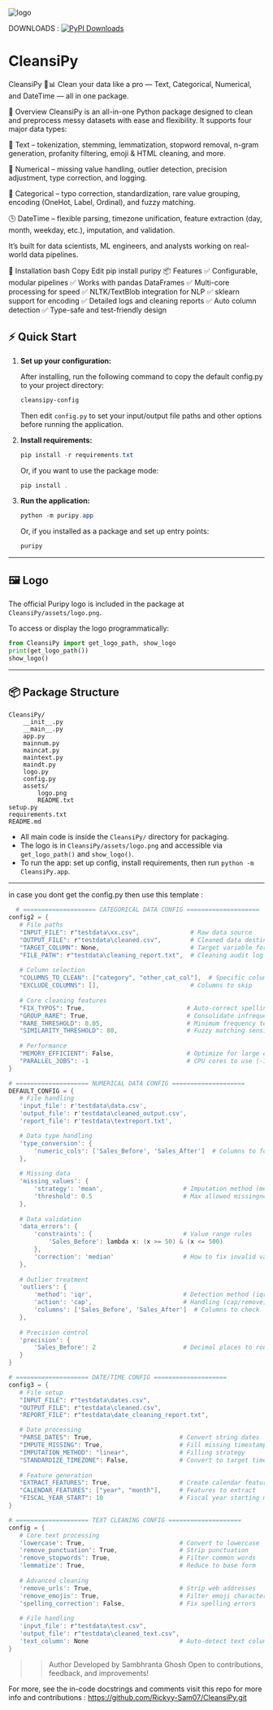 

![logo](https://github.com/user-attachments/assets/9851a803-cc05-43b6-918e-e8a407d3296d)

DOWNLOADS : [![PyPI Downloads](https://static.pepy.tech/badge/cleansipy)](https://pepy.tech/projects/cleansipy)
# CleansiPy
CleansiPy 🧼📊
Clean your data like a pro — Text, Categorical, Numerical, and DateTime — all in one package.


🚀 Overview
CleansiPy is an all-in-one Python package designed to clean and preprocess messy datasets with ease and flexibility. It supports four major data types:

📝 Text – tokenization, stemming, lemmatization, stopword removal, n-gram generation, profanity filtering, emoji & HTML cleaning, and more.

🧮 Numerical – missing value handling, outlier detection, precision adjustment, type correction, and logging.

🧾 Categorical – typo correction, standardization, rare value grouping, encoding (OneHot, Label, Ordinal), and fuzzy matching.

🕒 DateTime – flexible parsing, timezone unification, feature extraction (day, month, weekday, etc.), imputation, and validation.

It’s built for data scientists, ML engineers, and analysts working on real-world data pipelines.

🔧 Installation
bash
Copy
Edit
pip install puripy
📦 Features
✅ Configurable, modular pipelines
✅ Works with pandas DataFrames
✅ Multi-core processing for speed
✅ NLTK/TextBlob integration for NLP
✅ sklearn support for encoding
✅ Detailed logs and cleaning reports
✅ Auto column detection
✅ Type-safe and test-friendly design

## ⚡ Quick Start

1. **Set up your configuration:**
   
   After installing, run the following command to copy the default config.py to your project directory:
   ```powershell
   cleansipy-config
   ```
   Then edit `config.py` to set your input/output file paths and other options before running the application.

2. **Install requirements:**
   
   ```powershell
   pip install -r requirements.txt
   ```
   Or, if you want to use the package mode:
   ```powershell
   pip install .
   ```

3. **Run the application:**
   
   ```powershell
   python -m puripy.app
   ```
   Or, if you installed as a package and set up entry points:
   ```powershell
   puripy
   ```

---

## 🖼️ Logo

The official Puripy logo is included in the package at `CleansiPy/assets/logo.png`.

To access or display the logo programmatically:

```python
from CleansiPy import get_logo_path, show_logo
print(get_logo_path())
show_logo()
```

---

## 📦 Package Structure

```
CleansiPy/
    __init__.py
    __main__.py
    app.py
    mainnum.py
    maincat.py
    maintext.py
    maindt.py
    logo.py
    config.py
    assets/
        logo.png
        README.txt
setup.py
requirements.txt
README.md
```

- All main code is inside the `CleansiPy/` directory for packaging.
- The logo is in `CleansiPy/assets/logo.png` and accessible via `get_logo_path()` and `show_logo()`.
- To run the app: set up config, install requirements, then run `python -m CleansiPy.app`.

---

in case you dont get the config.py then use this template : 

 ```powershell
   # ==================== CATEGORICAL DATA CONFIG ====================
config2 = {
    # File paths
    "INPUT_FILE": r"testdata\xx.csv",              # Raw data source
    "OUTPUT_FILE": r"testdata\cleaned.csv",        # Cleaned data destination
    "TARGET_COLUMN": None,                         # Target variable for ML tasks
    "FILE_PATH": r"testdata\cleaning_report.txt",  # Cleaning audit log
    
    # Column selection
    "COLUMNS_TO_CLEAN": ["category", "other_cat_col"],  # Specific columns to process
    "EXCLUDE_COLUMNS": [],                         # Columns to skip
    
    # Core cleaning features
    "FIX_TYPOS": True,                            # Auto-correct spelling variations
    "GROUP_RARE": True,                           # Consolidate infrequent categories
    "RARE_THRESHOLD": 0.05,                       # Minimum frequency to keep as separate category
    "SIMILARITY_THRESHOLD": 80,                   # Fuzzy matching sensitivity (0-100)
    
    # Performance
    "MEMORY_EFFICIENT": False,                    # Optimize for large datasets
    "PARALLEL_JOBS": -1                           # CPU cores to use (-1 = all)
}

# ==================== NUMERICAL DATA CONFIG ====================
DEFAULT_CONFIG = {
    # File handling
    'input_file': r'testdata\data.csv',
    'output_file': r'testdata\cleaned_output.csv',
    'report_file': r'testdata\textreport.txt',

    # Data type handling
    'type_conversion': {
        'numeric_cols': ['Sales_Before', 'Sales_After']  # Columns to force-convert to numeric
    },
    
    # Missing data
    'missing_values': {
        'strategy': 'mean',                      # Imputation method (mean/median/mode)
        'threshold': 0.5                         # Max allowed missingness per column
    },
    
    # Data validation
    'data_errors': {
        'constraints': {                         # Value range rules
            'Sales_Before': lambda x: (x >= 50) & (x <= 500)
        },
        'correction': 'median'                   # How to fix invalid values
    },
    
    # Outlier treatment
    'outliers': {
        'method': 'iqr',                         # Detection method (iqr/zscore)
        'action': 'cap',                         # Handling (cap/remove)
        'columns': ['Sales_Before', 'Sales_After']  # Columns to check
    },
    
    # Precision control
    'precision': {
        'Sales_Before': 2                        # Decimal places to round
    }
}

# ==================== DATE/TIME CONFIG ====================
config3 = {
    # File setup
    "INPUT_FILE": r"testdata\dates.csv",
    "OUTPUT_FILE": r"testdata\cleaned.csv",
    "REPORT_FILE": r"testdata\date_cleaning_report.txt",

    # Date processing
    "PARSE_DATES": True,                        # Convert string dates
    "IMPUTE_MISSING": True,                     # Fill missing timestamps
    "IMPUTATION_METHOD": "linear",              # Filling strategy
    "STANDARDIZE_TIMEZONE": False,              # Convert to target timezone
    
    # Feature generation
    "EXTRACT_FEATURES": True,                   # Create calendar features
    "CALENDAR_FEATURES": ["year", "month"],     # Features to extract
    "FISCAL_YEAR_START": 10                     # Fiscal year starting month
}

# ==================== TEXT CLEANING CONFIG ====================
config = {
    # Core text processing
    'lowercase': True,                          # Convert to lowercase
    'remove_punctuation': True,                 # Strip punctuation
    'remove_stopwords': True,                   # Filter common words
    'lemmatize': True,                          # Reduce to base form
    
    # Advanced cleaning
    'remove_urls': True,                        # Strip web addresses
    'remove_emojis': True,                      # Filter emoji characters
    'spelling_correction': False,               # Fix spelling errors
    
    # File handling
    'input_file': r"testdata\test.csv",
    'output_file': r"testdata\cleaned_text.csv",
    'text_column': None                         # Auto-detect text column
}
   ```

>> Author
Developed by Sambhranta Ghosh
Open to contributions, feedback, and improvements!  

For more, see the in-code docstrings and comments
visit this repo for more info and contributions : https://github.com/Rickyy-Sam07/CleansiPy.git
